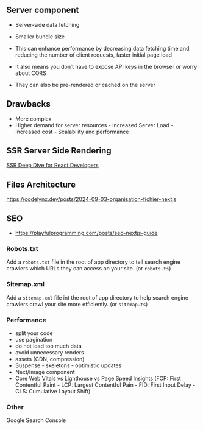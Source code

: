  ## Server component

- Server-side data fetching

- Smaller bundle size

- This can enhance performance by decreasing data fetching time and reducing the number of client requests, faster initial page load 

- It also means you don’t have to expose API keys in the browser or worry about CORS
 
- They can also be pre-rendered or cached on the server


## Drawbacks

- More complex
- Higher demand for server resources - Increased Server Load - Increased cost - Scalability and performance


## SSR Server Side Rendering

[SSR Deep Dive for React Developers
](https://www.developerway.com/posts/ssr-deep-dive-for-react-developers?ck_subscriber_id=2397963523&utm_source=convertkit&utm_medium=email&utm_campaign=%E2%9A%9B%EF%B8%8F%20This%20Week%20In%20React%20#226:%20Parcel,%20TanStack,%20Astro,%20React-Scan,%20React-Router%20%7C%20Worklets,%20Enterprise%20Framework,%20Perf,%20Expo%20UI,%20FlatList,%20BackgroundTask%20%7C%20Node.js,%20Oxc%20Minifier,%20Oxlint,%20Valibot%20-%2016983986)


## Files Architecture

https://codelynx.dev/posts/2024-09-03-organisation-fichier-nextjs

## SEO

- https://playfulprogramming.com/posts/seo-nextjs-guide

### Robots.txt

Add a `robots.txt` file in the root of app directory to tell search engine crawlers which URLs they can access on your site. (or `robots.ts`)

### Sitemap.xml

Add a `sitemap.xml` file int the root of app directory to help search engine crawlers crawl your site more efficiently. (or `sitemap.ts`)

### Performance

- split your code
- use pagination
- do not load too much data
- avoid unnecessary renders
- assets (CDN, compression)
- Suspense - skeletons - optimistic updates
- Next/Image component
- Core Web Vitals vs Lighthouse vs Page Speed Insights (FCP: First Contentful Paint - LCP: Largest Contentful Pain - FID: First Input Delay - CLS: Cumulative Layout Shift)

### Other

Google Search Console
